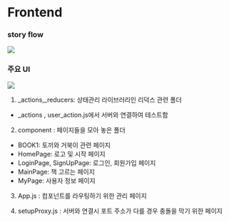 # Frontend



### story flow
![](https://velog.velcdn.com/images/yeah7598/post/4b0ad84a-0b91-449d-8622-c303a26130d8/image.png)

### 주요 UI
![](https://velog.velcdn.com/images/yeah7598/post/a846c36c-47e3-41c0-8b3a-818e9f4e87a4/image.png)


1. _actions,_reducers: 상태관리 라이브러리인 리덕스 관련 폴더
 * _actions , user_action.js에서 서버와 연결하여 테스트함

2. component : 페이지들을 모아 놓은 폴더
* BOOK1: 토끼와 거북이 관련 페이지
* HomePage: 로고 및 시작 페이지
* LoginPage, SignUpPage: 로그인, 회원가입 페이지 
* MainPage: 책 고르는 페이지 
* MyPage: 사용자 정보 페이지 

3. App.js : 컴포넌트를 라우팅하기 위한 관리 페이지

4. setupProxy.js : 서버와 연결시 포트 주소가 다를 경우 충돌을 막기 위한 페이지
